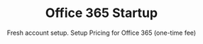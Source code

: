---
sort_key: 22
category_sort_key: 2
layout: "sku"
id: office-365-startup-setup
title: "Office 365 Startup"
heading: "Office 365 Startup"
subtitle: "Fresh account setup. Setup Pricing for Office 365 (one-time fee)"
category: "Digital Transformation"
category_description: "Cloud migration and integrating web services."
features:
 - feature: "Unlimited mailboxes configured for your team" - feature: "Professional project management" - feature: "Less than 7 days full implementation time" - feature: "30 days post-project support"
price: "549"
unit: "setup"
---
